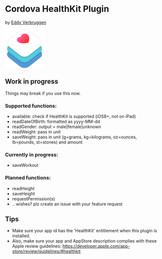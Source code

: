 # Cordova HealthKit Plugin
by [Eddy Verbruggen](https://twitter.com/eddyverbruggen)

<img src="img/healthkit-hero_2x.png" width="128px" height="128px"/>


## Work in progress
Things may break if you use this now.

### Supported functions:
* available: check if HealthKit is supported (iOS8+, not on iPad)
* readDateOfBirth: formatted as yyyy-MM-dd
* readGender: output = male|female|unknown
* readWeight: pass in unit
* saveWeight: pass in unit (g=grams, kg=kilograms, oz=ounces, lb=pounds, st=stones) and amount

### Currently in progress:
* saveWorkout

### Planned functions:
* readHeight
* saveHeight
* requestPermission(s)
* .. wishes? plz create an issue with your feature request

## Tips
* Make sure your app id has the 'HealthKit' entitlement when this plugin is installed.
* Also, make sure your app and AppStore description complies with these Apple review guidelines: https://developer.apple.com/app-store/review/guidelines/#healthkit
